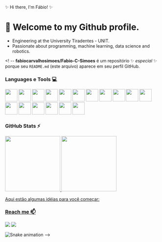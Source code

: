 ✨ Hi there, I'm Fábio! ✨

# 👋 Welcome to my Github profile.

- Engineering at the University Tiradentes - UNIT.
- Passionate about programming, machine learning, data science and robotics.

<! --
**fabiocarvalhosimoes/Fabio-C-Simoes** é um repositório ✨ _especial_ ✨ porque seu `README.md` (este arquivo) aparece em seu perfil GitHub.

### Languages e Tools 💻 

<img src="https://cdn.jsdelivr.net/gh/devicons/devicon@latest/icons/vscode/vscode-original-wordmark.svg" width="40" height="40"/>          
<img loading="lazy" src="https://cdn.jsdelivr.net/gh/devicons/devicon/icons/git/git-original.svg" width="40" height="40"/>
<img src="https://cdn.jsdelivr.net/gh/devicons/devicon@latest/icons/anaconda/anaconda-original-wordmark.svg" width="40" height="40"/>
<img src="https://cdn.jsdelivr.net/gh/devicons/devicon@latest/icons/jupyter/jupyter-original-wordmark.svg" width="40" height="40"/> 
<img src="https://cdn.jsdelivr.net/gh/devicons/devicon@latest/icons/python/python-original-wordmark.svg" width="40" height="40"/>
<img src="https://cdn.jsdelivr.net/gh/devicons/devicon@latest/icons/numpy/numpy-original-wordmark.svg" width="40" height="40"/>
<img src="https://cdn.jsdelivr.net/gh/devicons/devicon@latest/icons/pandas/pandas-original-wordmark.svg" width="40" height="40"/>
<img src="https://cdn.jsdelivr.net/gh/devicons/devicon@latest/icons/r/r-plain.svg" width="40" height="40"/>
<img src="https://cdn.jsdelivr.net/gh/devicons/devicon@latest/icons/mysql/mysql-original-wordmark.svg" width="40" height="40"/>
<img src="https://cdn.jsdelivr.net/gh/devicons/devicon@latest/icons/postgresql/postgresql-original-wordmark.svg" width="40" height="40"/>         
<img src="https://cdn.jsdelivr.net/gh/devicons/devicon@latest/icons/azuresqldatabase/azuresqldatabase-original.svg" width="40" height="40"/>        
<img src="https://cdn.jsdelivr.net/gh/devicons/devicon@latest/icons/tensorflow/tensorflow-original-wordmark.svg"  width="40" height="40"/>
<img src="https://cdn.jsdelivr.net/gh/devicons/devicon@latest/icons/scikitlearn/scikitlearn-original.svg" width="40" height="40"/>
<img src="https://cdn.jsdelivr.net/gh/devicons/devicon@latest/icons/css3/css3-original-wordmark.svg" width="40" height="40"/>
<img src="https://cdn.jsdelivr.net/gh/devicons/devicon@latest/icons/html5/html5-original-wordmark.svg" width="40" height="40"/>
<img src="https://cdn.jsdelivr.net/gh/devicons/devicon@latest/icons/javascript/javascript-original.svg" width="40" height="40"/>
<img src="https://cdn.jsdelivr.net/gh/devicons/devicon@latest/icons/php/php-plain.svg" width="40" height="40"/>
          
          
                   
### GitHub Stats ⚡

<div>
<a href="https://github.com/fabiocarvalhosimoes">
<img loading="fabio" height="180em" src="https://github-readme-stats.vercel.app/api/top-langs/?username=seu-usuário-aqui&layout=compact&langs_count=7&theme=dracula"/>
<img loading="fabio" height="180em" src="https://github-readme-stats.vercel.app/api?username=seu-usuário-aqui&show_icons=true&theme=dracula&include_all_commits=true&count_private=true"/>
</div>
          

Aqui estão algumas idéias para você começar:

### Reach me 📫

<div>
<a href = "mailto:fcsimoes83@gmail.com"><img loading="lazy" src="https://img.shields.io/badge/Gmail-D14836?style=for-the-badge&logo=gmail&logoColor=white" target="_blank"></a>
<a href="https://www.linkedin.com/in/fábio-c-simões-885583ba/" target="_blank"><img loading="fabio" src="https://img.shields.io/badge/-LinkedIn-%230077B5?style=for-the-badge&logo=linkedin&logoColor=white" target="_blank"></a>   
</div>

![Snake animation](https://github.com/fabiocarvalhosimoes/fabiocarvalhosimoes/blob/output/github-contribution-grid-snake.svg)
-->
